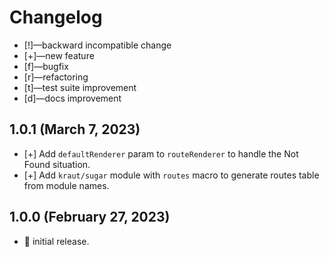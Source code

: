 # Changelog

-   [!]—backward incompatible change
-   [+]—new feature
-   [f]—bugfix
-   [r]—refactoring
-   [t]—test suite improvement
-   [d]—docs improvement


## 1.0.1 (March 7, 2023)

-   [+] Add `defaultRenderer` param to `routeRenderer` to handle the Not Found situation.
-   [+] Add `kraut/sugar` module with `routes` macro to generate routes table from module names.


## 1.0.0 (February 27, 2023)

-   🎉 initial release.

